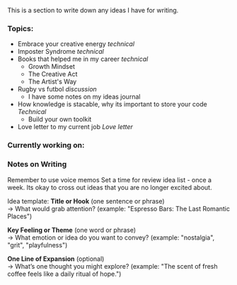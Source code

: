 This is a section to write down any ideas I have for writing. 

### Topics:
- Embrace your creative energy *technical*
- Imposter Syndrome *technical*
- Books that helped me in my career *technical*
	- Growth Mindset
	- The Creative Act
	- The Artist's Way
- Rugby vs futbol *discussion*
	- I have some notes on my ideas journal
- How knowledge is stacable, why its important to store your code *Technical*
	- Build your own toolkit
- Love letter to my current job *Love letter*

### Currently working on:


### Notes on Writing
Remember to use voice memos
Set a time for review idea list - once a week. Its okay to cross out ideas that you are no longer excited about. 

Idea template:
**Title or Hook** (one sentence or phrase)  
→ What would grab attention? (example: "Espresso Bars: The Last Romantic Places")

**Key Feeling or Theme** (one word or phrase)  
→ What emotion or idea do you want to convey? (example: "nostalgia", "grit", "playfulness")

**One Line of Expansion** (optional)  
→ What’s one thought you might explore? (example: "The scent of fresh coffee feels like a daily ritual of hope.")
